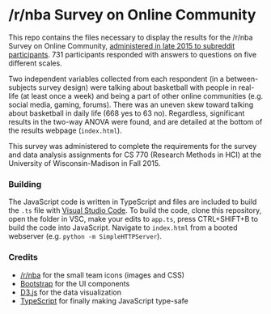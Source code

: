 # /r/nba Survey on Online Community 

This repo contains the files necessary to display the results for the /r/nba Survey on Online Community, [administered in late 2015 to subreddit participants](https://www.reddit.com/r/nba/comments/3tuvh6/help_me_understand_online_communication_in_rnba/).  731 participants responded with answers to questions on five different scales.  

Two independent variables collected from each respondent (in a between-subjects survey design) were talking about basketball with people in real-life (at least once a week) and being a part of other online communities (e.g. social media, gaming, forums).  There was an uneven skew toward talking about basketball in daily life (668 yes to 63 no).  Regardless, significant results in the two-way ANOVA were found, and are detailed at the bottom of the results webpage (`index.html`).

This survey was administered to complete the requirements for the survey and data analysis assignments for CS 770 (Research Methods in HCI) at the University of Wisconsin-Madison in Fall 2015.

### Building

The JavaScript code is written in TypeScript and files are included to build the `.ts` file with [Visual Studio Code](https://code.visualstudio.com/).  To build the code, clone this repository, open the folder in VSC, make your edits to `app.ts`, press CTRL+SHIFT+B to build the code into JavaScript.  Navigate to `index.html` from a booted webserver (e.g. `python -m SimpleHTTPServer`).

### Credits

* [/r/nba](http://reddit.com/r/nba) for the small team icons (images and CSS)
* [Bootstrap](http://getbootstrap.com) for the UI components
* [D3.js](http://d3js.org) for the data visualization
* [TypeScript](http://www.typescriptlang.org/) for finally making JavaScript type-safe
